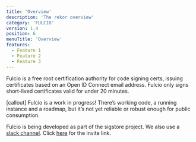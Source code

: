 ```yaml
---
title: 'Overview'
description: 'The rekor overview'
category: 'FULCIO'
version: 1.4
position: 6
menuTitle: 'Overview'
features:
  - Feature 1
  - Feature 2
  - Feature 3
---
```


Fulcio is a free root certification authority for code signing certs, issuing certificates based on an Open ID Connect email address. Fulcio only signs short-lived certificates valid for under 20 minutes.

[callout] Fulcio is a work in progress! There’s working code, a running instance and a roadmap, but it’s not yet reliable or robust enough for public consumption. 

Fulcio is being developed as part of the sigstore project.
We also use a <a href="https://sigstore.slack.com/" target="_blank">slack channel</a>. Click <a href="https://join.slack.com/t/sigstore/shared_invite/zt-mhs55zh0-XmY3bcfWn4XEyMqUUutbUQ" target="_blank">here</a> for the invite link.